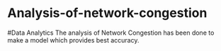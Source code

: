 # Analysis-of-network-congestion
#Data Analytics
The analysis of Network Congestion has been done to make a model which provides best accuracy.

